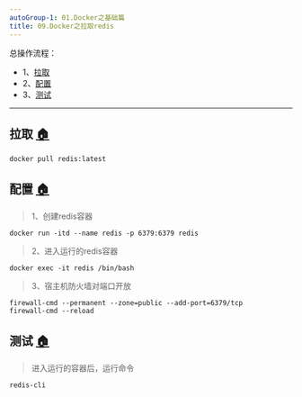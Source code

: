 ```yaml
---
autoGroup-1: 01.Docker之基础篇
title: 09.Docker之拉取redis
---
```


总操作流程：
- 1、[拉取](#docker-01)
- 2、[配置](#docker-02)
- 3、[测试](#docker-03)

***

## 拉取 <a name="docker-01" href="#" >:house:</a>

```shell
docker pull redis:latest
```

## 配置 <a name="docker-02" href="#" >:house:</a>

> 1、创建redis容器

```shell
docker run -itd --name redis -p 6379:6379 redis
```

> 2、进入运行的redis容器

```shell
docker exec -it redis /bin/bash
```

> 3、宿主机防火墙对端口开放

```shell
firewall-cmd --permanent --zone=public --add-port=6379/tcp
firewall-cmd --reload
```

## 测试 <a name="docker-03" href="#" >:house:</a>

> 进入运行的容器后，运行命令

```shell
redis-cli
```

